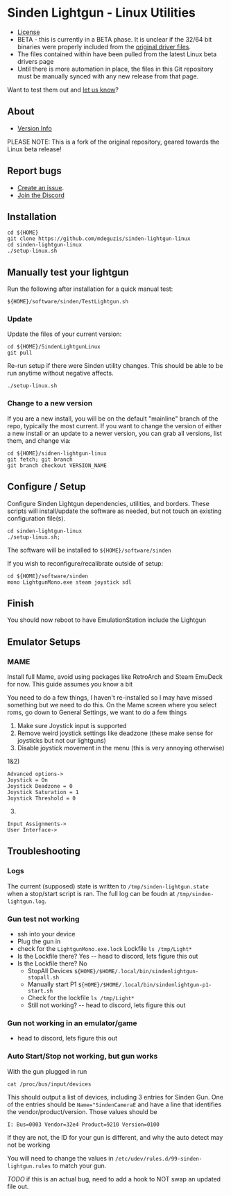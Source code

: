 # Sinden Lightgun - Linux Utilities

- [License](License.md)
- BETA - this is currently in a BETA phase. It is unclear if the 32/64 bit binaries were properly included from the [original driver files](https://www.sindenlightgun.com/drivers/).
- The files contained within have been pulled from the latest Linux beta drivers page
- Until there is more automation in place, the files in this Git repository must be manually synced with any new release from that page.

Want to test them out and [let us know](https://github.com/SindenLightgun/SindenLightgunLinux/issues/1)?



## About

- [Version Info](Version.md)

PLEASE NOTE: This is a fork of the original repository, geared towards the Linux beta release!

## Report bugs

- [Create an issue](https://github.com/SindenLightgun/SindenLightgunLinux/issues).
- [Join the Discord](https://discord.com/invite/B67hgt4)

## Installation

```
cd ${HOME}
git clone https://github.com/mdeguzis/sinden-lightgun-linux
cd sinden-lightgun-linux
./setup-linux.sh
```

## Manually test your lightgun

Run the following after installation for a quick manual test:
```
${HOME}/software/sinden/TestLightgun.sh
````

### Update

Update the files of your current version:

```
cd ${HOME}/SindenLightgunLinux
git pull
```

Re-run setup if there were Sinden utility changes. This should be able to be run anytime without negative affects.

```
./setup-linux.sh
```

### Change to a new version

If you are a new install, you will be on the default "mainline" branch of the repo, typically the most current. If you want to change the version of either a new install or an update to a newer version, you can grab all versions, list them, and change via:

```
cd ${HOME}/sidnen-lightgun-linux
git fetch; git branch
git branch checkout VERSION_NAME
```

## Configure / Setup

Configure Sinden Lightgun dependencies, utilities, and borders. These scripts will install/update the software as needed, but not touch an existing configuration file(s).

```
cd sinden-lightgun-linux
./setup-linux.sh;
```

The software will be installed to `${HOME}/software/sinden`

If you wish to reconfigure/recalibrate outside of setup:
```
cd ${HOME}/software/sinden
mono LightgunMono.exe steam joystick sdl
```

## Finish

You should now reboot to have EmulationStation include the Lightgun

## Emulator Setups


### MAME

Install full Mame, avoid using packages like RetroArch and Steam EmuDeck for now.  This guide assumes you know a bit

You need to do a few things, I haven't re-installed so I may have missed something but we need to do  this.  On the Mame screen where you select roms, go down to General Settings, we want to do a few things

1) Make sure Joystick input is supported
2) Remove weird joystick settings like deadzone (these make sense for joysticks but not our lightguns)
3) Disable joystick movement in the menu (this is very annoying otherwise)

1&2)
```
Advanced options->
Joystick = On
Joystick Deadzone = 0
Joystick Saturation = 1
Joystick Threshold = 0
```

3)
```
Input Assignments->
User Interface->
```

## Troubleshooting

### Logs

The current (supposed) state is written to `/tmp/sinden-lightgun.state` when a stop/start script is ran.
The full log can be foudn at `/tmp/sinden-lightgun.log`.

### Gun test not working

- ssh into your device
- Plug the gun in
- check for the `LightgunMono.exe.lock` Lockfile `ls /tmp/Light*`
- Is the Lockfile there? Yes -- head to discord, lets figure this out
- Is the Lockfile there? No
    - StopAll Devices `${HOME}/$HOME/.local/bin/sindenlightgun-stopall.sh`
    - Manually start P1 `${HOME}/$HOME/.local/bin/sindenlightgun-p1-start.sh`
    - Check for the lockfile `ls /tmp/Light*`
    - Still not working? -- head to discord, lets figure this out

### Gun not working in an emulator/game

- head to discord, lets figure this out

### Auto Start/Stop not working, but gun works

With the gun plugged in run

```
cat /proc/bus/input/devices
```

This should output a list of devices, including 3 entries for Sinden Gun. One of the entries should be `Name="SindenCameraE` and have a line that identifies the vendor/product/version. Those values should be

```
I: Bus=0003 Vendor=32e4 Product=9210 Version=0100
```

If they are not, the ID for your gun is different, and why the auto detect may not be working

You will need to change the values in `/etc/udev/rules.d/99-sinden-lightgun.rules` to match your gun.

*TODO* if this is an actual bug, need to add a hook to NOT swap an updated file out.



